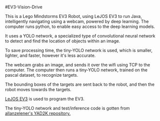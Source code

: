 #EV3-Vision-Drive

This is a Lego Mindstorms EV3 Robot, using LeJOS EV3 to run Java, intelligently navigating using a webcam, powered by deep learning. The computer runs python, to enable easy access to the deep learning models.

It uses a YOLO network, a specialized type of convolutional neural network to detect and find the location of objects within an image.

To save processing time, the tiny-YOLO network is used, which is smaller, lighter, and faster, however it's less accurate.

The webcam grabs an image, and sends it over the wifi using TCP to the computer. The computer then runs a tiny-YOLO network, trained on the pascal dataset, to recognize targets.

The bounding boxes of the targets are sent back to the robot, and then the robot moves towards the targets.

[LeJOS EV3](https://lejos.sourceforge.io/ev3.php) is used to program the EV3.

The tiny-YOLO network and test/inference code is gotten from [allanzelener's YAD2K repository.](https://github.com/allanzelener/YAD2K)
